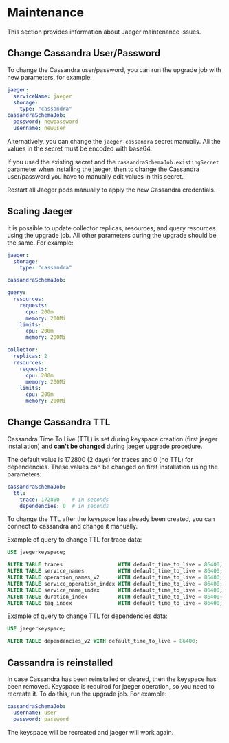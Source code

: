 # Maintenance

This section provides information about Jaeger maintenance issues.

## Change Cassandra User/Password

To change the Cassandra user/password, you can run the upgrade job with new parameters, for example:

```yaml
jaeger:
  serviceName: jaeger
  storage:
    type: "cassandra"
cassandraSchemaJob:
  password: newpassword
  username: newuser
```

Alternatively, you can change the `jaeger-cassandra` secret manually. All the values in the secret
must be encoded with base64.

If you used the existing secret and the `cassandraSchemaJob.existingSecret` parameter when installing the jaeger, then
to change the Cassandra user/password you have to manually edit values in this secret.

Restart all Jaeger pods manually to apply the new Cassandra credentials.

## Scaling Jaeger

It is possible to update collector replicas, resources, and query resources using the upgrade job. All other parameters
during the upgrade should be the same.
For example:

```yaml
jaeger:
  storage:
    type: "cassandra"

cassandraSchemaJob:

query:
  resources:
    requests:
      cpu: 200m
      memory: 200Mi
    limits:
      cpu: 200m
      memory: 200Mi

collector:
  replicas: 2
  resources:
    requests:
      cpu: 200m
      memory: 200Mi
    limits:
      cpu: 200m
      memory: 200Mi
```

## Change Cassandra TTL

Cassandra Time To Live (TTL) is set during keyspace creation (first jaeger installation) and **can't be changed** during
jaeger upgrade procedure.

The default value is 172800 (2 days) for traces and 0 (no TTL) for dependencies. These values
can be changed on first installation using the parameters:

```yaml
cassandraSchemaJob:
  ttl:
    trace: 172800    # in seconds
    dependencies: 0  # in seconds
```

To change the TTL after the keyspace has already been created, you can connect to cassandra and change it manually.

Example of query to change TTL for trace data:

```sql
USE jaegerkeyspace;

ALTER TABLE traces                  WITH default_time_to_live = 86400;
ALTER TABLE service_names           WITH default_time_to_live = 86400;
ALTER TABLE operation_names_v2      WITH default_time_to_live = 86400;
ALTER TABLE service_operation_index WITH default_time_to_live = 86400;
ALTER TABLE service_name_index      WITH default_time_to_live = 86400;
ALTER TABLE duration_index          WITH default_time_to_live = 86400;
ALTER TABLE tag_index               WITH default_time_to_live = 86400;
```

Example of query to change TTL for dependencies data:

```sql
USE jaegerkeyspace;

ALTER TABLE dependencies_v2 WITH default_time_to_live = 86400;
```

## Cassandra is reinstalled

In case Cassandra has been reinstalled or cleared, then the keyspace has been removed. Keyspace is required for jaeger
operation, so you need to recreate it. To do this, run the upgrade job. For example:

```yaml
cassandraSchemaJob:
  username: user
  password: password
```

The keyspace will be recreated and jaeger will work again.
